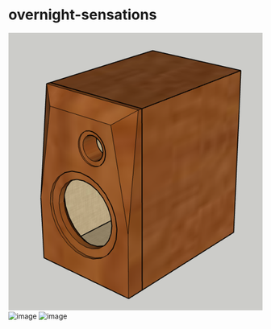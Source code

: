 # overnight-sensations
![image](3d-models/renders/v1%20front.png)
![image](https://github.com/user-attachments/assets/d9e83766-b485-45e5-8954-7ccc56a40f77)
![image](https://github.com/user-attachments/assets/0b48b6b3-0fb5-4247-add2-6bf9d4ef7694)
